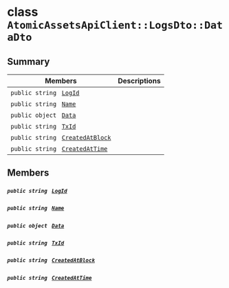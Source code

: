 # class `AtomicAssetsApiClient::LogsDto::DataDto` 

## Summary

 Members                                | Descriptions                                
----------------------------------------|---------------------------------------------
`public string ` [`LogId`](#class_atomic_assets_api_client_1_1_logs_dto_1_1_data_dto_1aed41c57a92dcb8089b60b41efc1fb068) | 
`public string ` [`Name`](#class_atomic_assets_api_client_1_1_logs_dto_1_1_data_dto_1a7ee9065718e6628dc7791b756fa6c0f9) | 
`public object ` [`Data`](#class_atomic_assets_api_client_1_1_logs_dto_1_1_data_dto_1a248bfced8a2a84c147f9b20efe3e669a) | 
`public string ` [`TxId`](#class_atomic_assets_api_client_1_1_logs_dto_1_1_data_dto_1a9b89ca563d8c45e87d7556d728489e22) | 
`public string ` [`CreatedAtBlock`](#class_atomic_assets_api_client_1_1_logs_dto_1_1_data_dto_1a022adc431e5845376e250208a999e12d) | 
`public string ` [`CreatedAtTime`](#class_atomic_assets_api_client_1_1_logs_dto_1_1_data_dto_1a4cb9b4aaa1372df6dc2bb7d8f4916403) | 

## Members

##### `public string ` [`LogId`](#class_atomic_assets_api_client_1_1_logs_dto_1_1_data_dto_1aed41c57a92dcb8089b60b41efc1fb068) 

##### `public string ` [`Name`](#class_atomic_assets_api_client_1_1_logs_dto_1_1_data_dto_1a7ee9065718e6628dc7791b756fa6c0f9) 

##### `public object ` [`Data`](#class_atomic_assets_api_client_1_1_logs_dto_1_1_data_dto_1a248bfced8a2a84c147f9b20efe3e669a) 

##### `public string ` [`TxId`](#class_atomic_assets_api_client_1_1_logs_dto_1_1_data_dto_1a9b89ca563d8c45e87d7556d728489e22) 

##### `public string ` [`CreatedAtBlock`](#class_atomic_assets_api_client_1_1_logs_dto_1_1_data_dto_1a022adc431e5845376e250208a999e12d) 

##### `public string ` [`CreatedAtTime`](#class_atomic_assets_api_client_1_1_logs_dto_1_1_data_dto_1a4cb9b4aaa1372df6dc2bb7d8f4916403) 

